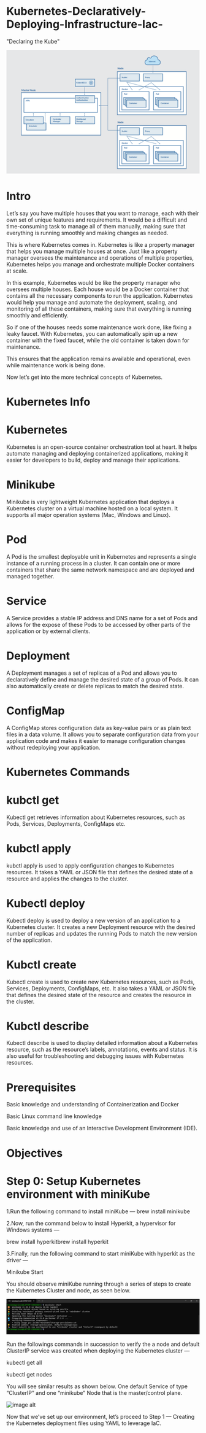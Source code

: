 # Kubernetes-Declaratively-Deploying-Infrastructure-Iac-
"Declaring the Kube"

![image alt](https://github.com/Tatenda-Prince/Kubernetes-Declaratively-Deploying-Infrastructure-Iac-/blob/a0634811090a8eb2acdda088c320645fa80bfe1b/images/Screenshot%202024-12-29%20153511.png)

# Intro

Let’s say you have multiple houses that you want to manage, each with their own set of unique features and requirements. It would be a difficult and time-consuming task to manage all of them manually, making sure that everything is running smoothly and making changes as needed.

This is where Kubernetes comes in. Kubernetes is like a property manager that helps you manage multiple houses at once. Just like a property manager oversees the maintenance and operations of multiple properties, Kubernetes helps you manage and orchestrate multiple Docker containers at scale.

In this example, Kubernetes would be like the property manager who oversees multiple houses. Each house would be a Docker container that contains all the necessary components to run the application. Kubernetes would help you manage and automate the deployment, scaling, and monitoring of all these containers, making sure that everything is running smoothly and efficiently.

So if one of the houses needs some maintenance work done, like fixing a leaky faucet. With Kubernetes, you can automatically spin up a new container with the fixed faucet, while the old container is taken down for maintenance.

This ensures that the application remains available and operational, even while maintenance work is being done.

Now let’s get into the more technical concepts of Kubernetes.

# Kubernetes Info

# Kubernetes

Kubernetes is an open-source container orchestration tool at heart. It helps automate managing and deploying containerized applications, making it easier for developers to build, deploy and manage their applications.

# Minikube

Minikube is very lightweight Kubernetes application that deploys a Kubernetes cluster on a virtual machine hosted on a local system. It supports all major operation systems (Mac, Windows and Linux).

# Pod
A Pod is the smallest deployable unit in Kubernetes and represents a single instance of a running process in a cluster. It can contain one or more containers that share the same network namespace and are deployed and managed together.

# Service

A Service provides a stable IP address and DNS name for a set of Pods and allows for the expose of these Pods to be accessed by other parts of the application or by external clients.

# Deployment

A Deployment manages a set of replicas of a Pod and allows you to declaratively define and manage the desired state of a group of Pods. It can also automatically create or delete replicas to match the desired state.

# ConfigMap

A ConfigMap stores configuration data as key-value pairs or as plain text files in a data volume. It allows you to separate configuration data from your application code and makes it easier to manage configuration changes without redeploying your application.


# Kubernetes Commands

# kubctl get

Kubectl get retrieves information about Kubernetes resources, such as Pods, Services, Deployments, ConfigMaps etc.

# kubctl apply

kubctl apply is used to apply configuration changes to Kubernetes resources. It takes a YAML or JSON file that defines the desired state of a resource and applies the changes to the cluster.

# Kubectl deploy

Kubectl deploy is used to deploy a new version of an application to a Kubernetes cluster. It creates a new Deployment resource with the desired number of replicas and updates the running Pods to match the new version of the application.

# Kubctl create

Kubectl create is used to create new Kubernetes resources, such as Pods, Services, Deployments, ConfigMaps, etc. It also takes a YAML or JSON file that defines the desired state of the resource and creates the resource in the cluster.

# Kubctl describe

Kubectl describe is used to display detailed information about a Kubernetes resource, such as the resource’s labels, annotations, events and status. It is also useful for troubleshooting and debugging issues with Kubernetes resources.

# Prerequisites

Basic knowledge and understanding of Containerization and Docker

Basic Linux command line knowledge

Basic knowledge and use of an Interactive Development Environment (IDE).

# Objectives



# Step 0: Setup Kubernetes environment with miniKube

1.Run the following command to install miniKube —
brew install minikube

2.Now, run the command below to install Hyperkit, a hypervisor for Windows systems —

brew install hyperkitbrew install hyperkit

3.Finally, run the following command to start miniKube with hyperkit as the driver —

Minikube Start 

You should observe miniKube running through a series of steps to create the Kubernetes Cluster and node, as seen below.

![image alt](https://github.com/Tatenda-Prince/Kubernetes-Declaratively-Deploying-Infrastructure-Iac-/blob/36e953bd1e392ae99a97d18d84a18d5dbf04f530/images/Screenshot%202024-12-29%20155541.png)

Run the followings commands in succession to verify the a node and default ClusterIP service was created when deploying the Kubernetes cluster —

kubectl get all

kubectl get nodes

You will see similar results as shown below. One default Service of type “ClusterIP” and one “minikube” Node that is the master/control plane.

![image alt]()

Now that we’ve set up our environment, let’s proceed to Step 1 — Creating the Kubernetes deployment files using YAML to leverage IaC.







